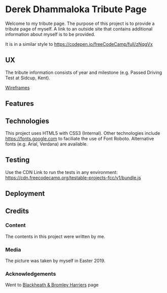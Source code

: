 # Derek Dhammaloka Tribute Page

Welcome to my tribute page.  The purpose of this project is to provide a tribute page of myself.  A link to an outside site
that contains additional information about myself is to be provided.

It is in a similar style to https://codepen.io/freeCodeCamp/full/zNqgVx

## UX

The tribute information consists of year and milestone (e.g. Passed Driving Test at Sidcup, Kent).  

[Wireframes](wireframes/wireframe-tribute-page.png) 
## Features

## Technologies

This project uses HTML5 with CSS3 (Internal).  Other technologies include https://fonts.google.com to faciliate the use of Font Roboto.  Alternative fonts
(e.g. Arial, Verdana) are available.


## Testing

Use the CDN Link to run the tests in any environment: https://cdn.freecodecamp.org/testable-projects-fcc/v1/bundle.js

## Deployment

## Credits

### Content

The contents in this project were written by me.

### Media

The picture was taken by myself in Easter 2019.

### Acknowledgements

Went to [Blackheath & Bromley Harriers](https://www.bandbhac.org.uk) page 
